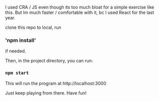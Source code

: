 I used CRA / JS even though its too much bloat for a simple exercise like this. But Im much faster / comfortable with it, bc I used React for the last year.

clone this repo to local, run 
### 'npm install' 
if needed.

Then, in the project directory, you can run:

### `npm start`

This will run the program at http://localhost:3000

Just keep playing from there. Have fun!
